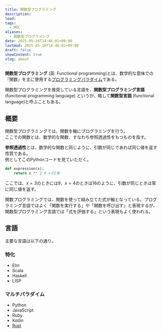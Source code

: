 ```yaml
---
title: 関数型プログラミング
description: 
lead: 
tags:
  - MOC
aliases:
  - 関数型プログラミング
date: 2025-05-16T14:46:01+09:00
lastmod: 2025-05-16T14:46:01+09:00
draft: false
showContent: true
slug: about
---
```

**関数型プログラミング** (英: Functional programming)とは、数学的な意味での『関数』を主に使用する[プログラミングパラダイム](../プログラミングパラダイム.md)である。

関数型プログラミングを推奨している言語を、**関数型プログラミング言語** (functional programming language) というが、略して**関数型言語** (functional language)と呼ぶこともある。

## 概要
関数型プログラミングでは、関数を軸にプログラミングを行う。  
ここでの関数とは、数学的な関数、すなわち参照透過性をもつものを指す。

**参照透過性**とは、数学的な関数と同じように、引数が同じであれば同じ値を返す性質である。  
例としてこのPythonコードを見ていただく。

```python
def expression(x):
    return x ** 2 # xの2乗
```

ここでは、$x=3$のときには$9$、$x=4$のときは$16$のように、引数が同じときは常に同じ値を返す。

関数プログラミングでは、関数を使って組み立てた式が軸となっている。プログラミング言語ではよく「関数を実行する」や「関数を呼び出す」と表現するが、関数型プログラミング言語では「式を評価する」という表現もよく使われる。

## 言語
主要な言語は以下の通り。
### 特化
- Elm
- Scala
- Haskell
- LISP
### マルチパラダイム
- Python
- JavaScript
- Ruby
- Kotlin
- [Rust](../Rust/Rust.md)
